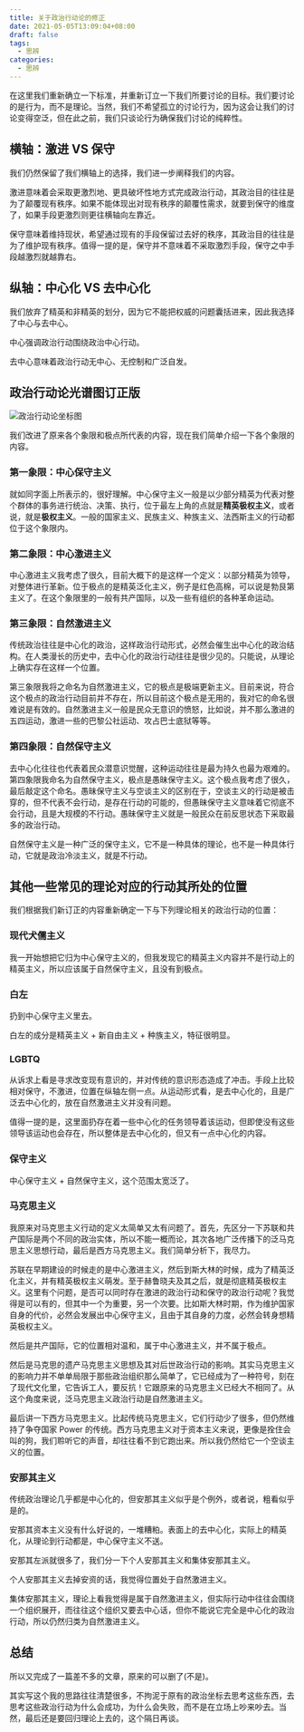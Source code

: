 ```yaml
---
title: 关于政治行动论的修正
date: 2021-05-05T13:09:04+08:00
draft: false
tags:
  - 思辨
categories:
  - 思辨
---
```


在这里我们重新确立一下标准，并重新订立一下我们所要讨论的目标。我们要讨论的是行为，而不是理论。当然，我们不希望孤立的讨论行为，因为这会让我们的讨论变得空泛，但在此之前，我们只谈论行为确保我们讨论的纯粹性。

## 横轴：激进 VS 保守

我们仍然保留了我们横轴上的选择，我们进一步阐释我们的内容。

激进意味着会采取更激烈地、更具破坏性地方式完成政治行动，其政治目的往往是为了颠覆现有秩序。如果不能体现出对现有秩序的颠覆性需求，就要到保守的维度了，如果手段更激烈则更往横轴向左靠近。

保守意味着维持现状，希望通过现有的手段保留过去好的秩序，其政治目的往往是为了维护现有秩序。值得一提的是，保守并不意味着不采取激烈手段，保守之中手段越激烈就越靠右。

## 纵轴：中心化 VS 去中心化

我们放弃了精英和非精英的划分，因为它不能把权威的问题囊括进来，因此我选择了中心与去中心。

中心强调政治行动围绕政治中心行动。

去中心意味着政治行动无中心、无控制和广泛自发。

## 政治行动论光谱图订正版

![政治行动论坐标图](../img/political-behavior-theory-2.png)

我们改进了原来各个象限和极点所代表的内容，现在我们简单介绍一下各个象限的内容。

### 第一象限：中心保守主义

就如同字面上所表示的，很好理解。中心保守主义一般是以少部分精英为代表对整个群体的事务进行统治、决策、执行，位于最左上角的点就是**精英极权主义**，或者说，就是**极权主义**。一般的国家主义、民族主义、种族主义、法西斯主义的行动都位于这个象限内。

### 第二象限：中心激进主义

中心激进主义我考虑了很久，目前大概下的是这样一个定义：以部分精英为领导，对整体进行革新。位于极点的是精英泛化主义，例子是红色高棉，可以说是勃艮第主义了。在这个象限里的一般有共产国际，以及一些有组织的各种革命运动。

### 第三象限：自然激进主义

传统政治往往是中心化的政治，这样政治行动形式，必然会催生出中心化的政治结构。在人类漫长的历史中，去中心化的政治行动往往是很少见的。只能说，从理论上确实存在这样一个位置。

第三象限我将之命名为自然激进主义，它的极点是极端更新主义。目前来说，符合这个极点的政治行动目前并不存在，所以目前这个极点是无用的，我对它的命名很难说是有效的。自然激进主义一般是民众无意识的愤怒，比如说，并不那么激进的五四运动，激进一些的巴黎公社运动、攻占巴士底狱等等。

### 第四象限：自然保守主义

去中心化往往也代表着民众潜意识觉醒，这种运动往往是最为持久也最为艰难的。第四象限我命名为自然保守主义，极点是愚昧保守主义。这个极点我考虑了很久，最后敲定这个命名。愚昧保守主义与空谈主义的区别在于，空谈主义的行动是被击穿的，但不代表不会行动，是存在行动的可能的，但愚昧保守主义意味着它彻底不会行动，且是大规模的不行动。愚昧保守主义就是一般民众在前反思状态下采取最多的政治行动。

自然保守主义是一种广泛的保守主义，它不是一种具体的理论，也不是一种具体行动，它就是政治冷淡主义，就是不行动。

## 其他一些常见的理论对应的行动其所处的位置

我们根据我们新订正的内容重新确定一下与下列理论相关的政治行动的位置：

### 现代犬儒主义

我一开始想把它归为中心保守主义的，但我发现它的精英主义内容并不是行动上的精英主义，所以应该属于自然保守主义，且没有到极点。

### 白左

扔到中心保守主义里去。

白左的成分是精英主义 + 新自由主义 + 种族主义，特征很明显。

### LGBTQ

从诉求上看是寻求改变现有意识的，并对传统的意识形态造成了冲击。手段上比较相对保守，不激进，位置在纵轴左侧一点。从运动形式看，是去中心化的，且是广泛去中心化的，放在自然激进主义并没有问题。

值得一提的是，这里面扔存在着一些中心化的任务领导着该运动，但即使没有这些领导该运动也会存在，所以整体是去中心化的，但又有一点中心化的内容。

### 保守主义

中心保守主义 + 自然保守主义，这个范围太宽泛了。

### 马克思主义

我原来对马克思主义行动的定义太简单又太有问题了。首先，先区分一下苏联和共产国际是两个不同的政治实体，所以不能一概而论，其次各地广泛传播下的泛马克思主义思想行动，最后是西方马克思主义。我们简单分析下，我尽力。

苏联在早期建设的时候走的是中心激进主义，然后到斯大林的时候，成为了精英泛化主义，并有精英极权主义萌发。至于赫鲁晓夫及其之后，就是彻底精英极权主义。这里有个问题，是否可以同时存在激进的政治行动和保守的政治行动呢？我觉得是可以有的，但其中一个为重要，另一个次要。比如斯大林时期，作为维护国家自身的代价，必然会发展出中心保守主义，且由于其自身的力度，必然会转身想精英极权主义。

然后是共产国际，它的位置相对温和，属于中心激进主义，并不属于极点。

然后是马克思的遗产马克思主义思想及其对后世政治行动的影响。其实马克思主义的影响力并不单单局限于那些政治组织那么简单了，它已经成为了一种符号，刻在了现代文化里，它告诉工人，要反抗！它跟原来的马克思主义已经大不相同了。从这个角度来说，泛马克思主义政治行动是自然激进主义。

最后讲一下西方马克思主义。比起传统马克思主义，它们行动少了很多，但仍然维持了争夺国家 Power 的传统。西方马克思主义对于资本主义来说，更像是拴住会叫的狗，我们聆听它的声音，却往往看不到它跑出来。所以我仍然给它一个空谈主义的位置。

### 安那其主义

传统政治理论几乎都是中心化的，但安那其主义似乎是个例外，或者说，粗看似乎是的。

安那其资本主义没有什么好说的，一堆糟粕。表面上的去中心化，实际上的精英化，从理论到行动都是，中心保守主义不送。

安那其左派就很多了，我们分一下个人安那其主义和集体安那其主义。

个人安那其主义去掉安资的话，我觉得位置处于自然激进主义。

集体安那其主义，理论上看我觉得是属于自然激进主义，但实际行动中往往会围绕一个组织展开，而往往这个组织又要去中心话，但你不能说它完全是中心化的政治行动，所以仍然归类为自然激进主义。

## 总结

所以又完成了一篇差不多的文章，原来的可以删了(不是)。

其实写这个我的思路往往清楚很多，不拘泥于原有的政治坐标去思考这些东西，去思考这些政治行动为什么会成功，为什么会失败，而不是在立场上吵来吵去。当然，最后还是要回归理论上去的，这个隔日再谈。
